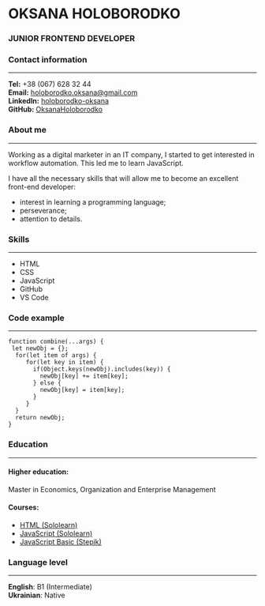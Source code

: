 # **OKSANA** HOLOBORODKO 
### **JUNIOR FRONTEND DEVELOPER**

### **Contact information**
***
**Tel:** +38 (067) 628 32 44<br>
**Email:** holoborodko.oksana@gmail.com<br>
**LinkedIn:** [holoborodko-oksana](https://www.linkedin.com/mwlite/in/holoborodko-oksana) <br>
**GitHub:** [OksanaHoloborodko](https://github.com/OksanaHoloborodko)<br>

### **About me**
***
Working as a digital marketer in an IT company, I started to get interested in workflow automation. This led me to learn JavaScript.<br>

I have all the necessary skills that will allow me to become an excellent front-end developer: 
* interest in learning a programming language; 
* perseverance; 
* attention to details.

### **Skills**
***
* HTML
* CSS
* JavaScript
* GitHub
* VS Code

### **Code example**
***
```
function combine(...args) {
 let newObj = {};
  for(let item of args) {
     for(let key in item) {
       if(Object.keys(newObj).includes(key)) {
         newObj[key] += item[key];
       } else {
         newObj[key] = item[key];
       }
     }
  }
  return newObj;
}
```

### **Education**
***
#### **Higher education:**
Master in Economics, Organization and Enterprise Management
#### **Courses:**

* [HTML (Sololearn)](https://www.sololearn.com/certificates/course/en/25035218/1014/landscape/png)
* [JavaScript (Sololearn)](https://www.sololearn.com/certificates/course/en/25035218/1024/landscape/png)
* [JavaScript Basic (Stepik)](https://stepik.org/cert/1448766?etk=WzI0MSw0MDQ2MzQxOF0.1nZd1D.z8bYJ-1YHMpdxG1UwCUAZilkTlY)
### **Language level**
***

**English**: B1 (Intermediate)<br>
**Ukrainian**: Native